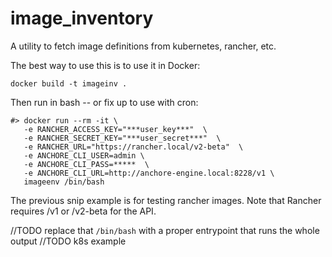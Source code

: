 # image_inventory
A utility to fetch image definitions from kubernetes, rancher, etc.

The best way to use this is to use it in Docker:

    docker build -t imageinv .
    
Then run in bash -- or fix up to use with cron:

```
#> docker run --rm -it \
   -e RANCHER_ACCESS_KEY="***user_key***"  \
   -e RANCHER_SECRET_KEY="***user_secret***"  \
   -e RANCHER_URL="https://rancher.local/v2-beta"  \
   -e ANCHORE_CLI_USER=admin \
   -e ANCHORE_CLI_PASS=*****  \
   -e ANCHORE_CLI_URL=http://anchore-engine.local:8228/v1 \
   imageenv /bin/bash
```

The previous snip example is for testing rancher images. Note that Rancher requires /v1 or /v2-beta for the API.

//TODO replace that `/bin/bash` with a proper entrypoint that runs the whole output
//TODO k8s example
